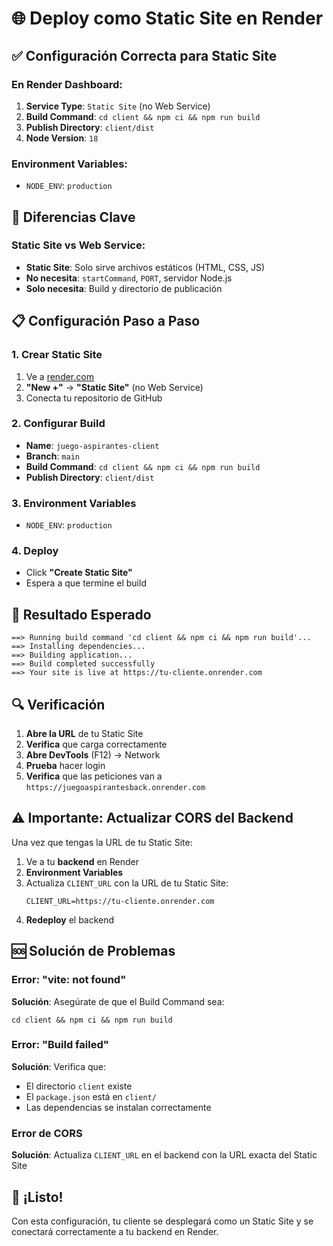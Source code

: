 # 🌐 Deploy como Static Site en Render

## ✅ Configuración Correcta para Static Site

### En Render Dashboard:

1. **Service Type**: `Static Site` (no Web Service)
2. **Build Command**: `cd client && npm ci && npm run build`
3. **Publish Directory**: `client/dist`
4. **Node Version**: `18`

### Environment Variables:
- `NODE_ENV`: `production`

## 🔧 Diferencias Clave

### Static Site vs Web Service:
- **Static Site**: Solo sirve archivos estáticos (HTML, CSS, JS)
- **No necesita**: `startCommand`, `PORT`, servidor Node.js
- **Solo necesita**: Build y directorio de publicación

## 📋 Configuración Paso a Paso

### 1. Crear Static Site
1. Ve a [render.com](https://render.com)
2. **"New +"** → **"Static Site"** (no Web Service)
3. Conecta tu repositorio de GitHub

### 2. Configurar Build
- **Name**: `juego-aspirantes-client`
- **Branch**: `main`
- **Build Command**: `cd client && npm ci && npm run build`
- **Publish Directory**: `client/dist`

### 3. Environment Variables
- `NODE_ENV`: `production`

### 4. Deploy
- Click **"Create Static Site"**
- Espera a que termine el build

## 🎯 Resultado Esperado

```
==> Running build command 'cd client && npm ci && npm run build'...
==> Installing dependencies...
==> Building application...
==> Build completed successfully
==> Your site is live at https://tu-cliente.onrender.com
```

## 🔍 Verificación

1. **Abre la URL** de tu Static Site
2. **Verifica** que carga correctamente
3. **Abre DevTools** (F12) → Network
4. **Prueba** hacer login
5. **Verifica** que las peticiones van a `https://juegoaspirantesback.onrender.com`

## ⚠️ Importante: Actualizar CORS del Backend

Una vez que tengas la URL de tu Static Site:

1. Ve a tu **backend** en Render
2. **Environment Variables**
3. Actualiza `CLIENT_URL` con la URL de tu Static Site:
   ```
   CLIENT_URL=https://tu-cliente.onrender.com
   ```
4. **Redeploy** el backend

## 🆘 Solución de Problemas

### Error: "vite: not found"
**Solución**: Asegúrate de que el Build Command sea:
```
cd client && npm ci && npm run build
```

### Error: "Build failed"
**Solución**: Verifica que:
- El directorio `client` existe
- El `package.json` está en `client/`
- Las dependencias se instalan correctamente

### Error de CORS
**Solución**: Actualiza `CLIENT_URL` en el backend con la URL exacta del Static Site

## 🎉 ¡Listo!

Con esta configuración, tu cliente se desplegará como un Static Site y se conectará correctamente a tu backend en Render.
